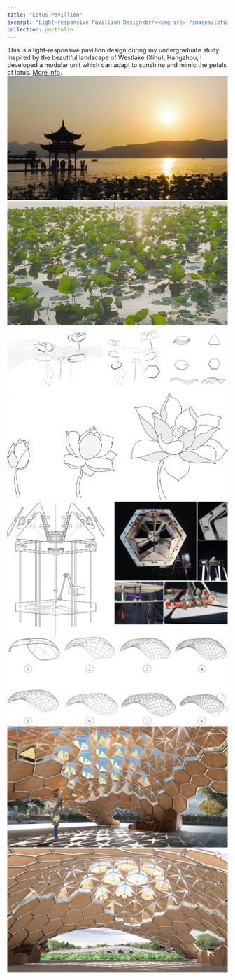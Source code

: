```yaml
---
title: "Lotus Pavillion"
excerpt: "Light-responsive Pavillion Design<br/><img src='/images/lotus_pavillion/07.jpg'>"
collection: portfolio
---
```


This is a light-responsive pavillion design during my undergraduate study. Inspired by the beautiful landscape of Westlake (Xihu), Hangzhou, I developed a modular unit which can adapt to sunshine and mimic the petals of lotus. [More info](https://www.youtube.com/watch?v=9G6kR8N1WFM).
<img src='/images/lotus_pavillion/01.jpg'>
<img src='/images/lotus_pavillion/02.jpg'>
<img src='/images/lotus_pavillion/03.jpg'>
<img src='/images/lotus_pavillion/04.jpg'>
<img src='/images/lotus_pavillion/05.jpg'>
<img src='/images/lotus_pavillion/06.jpg'>
<img src='/images/lotus_pavillion/07.jpg'>
<img src='/images/lotus_pavillion/08.jpg'>
